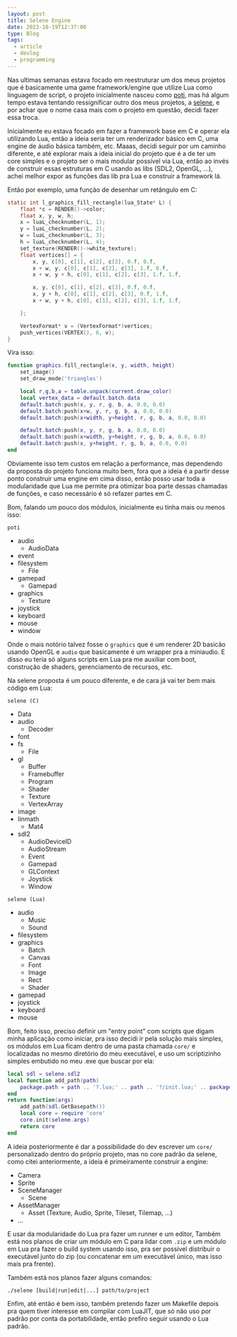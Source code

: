 ```yaml
---
layout: post
title: Selene Engine
date: 2023-10-19T12:37:00
type: Blog
tags:
  - article
  - devlog
  - programming
---
```


Nas ultimas semanas estava focado em reestruturar um dos meus projetos que é basicamente uma game framework/engine que utilize Lua como linguagem de script, o projeto inicialmente nasceu como [poti](https://github.com/canoi12/poti), mas há algum tempo estava tentando ressignificar outro dos meus projetos, a [selene](https://github.com/canoi12/selene), e por achar que o nome casa mais com o projeto em questão, decidi fazer essa troca.

Inicialmente eu estava focado em fazer a framework base em C e operar ela utilizando Lua, então a ideia seria ter um renderizador básico em C, uma engine de áudio básica também, etc. Maaas, decidi seguir por um caminho diferente, e até explorar mais a ideia inicial do projeto que é a de ter um core simples e o projeto ser o mais modular possível via Lua, então ao invés de construir essas estruturas em C usando as libs (SDL2, OpenGL, ...), achei melhor expor as funções das lib pra Lua e construir a framework lá.

Então por exemplo, uma função de desenhar um retângulo em C:
```c
static int l_graphics_fill_rectangle(lua_State* L) {
	float *c = RENDER()->color;
	float x, y, w, h;
	x = luaL_checknumber(L, 1);
	y = luaL_checknumber(L, 2);
	w = luaL_checknumber(L, 3);
	h = luaL_checknumber(L, 4);
	set_texture(RENDER()->white_texture);
	float vertices[] = {
        x, y, c[0], c[1], c[2], c[3], 0.f, 0.f,
        x + w, y, c[0], c[1], c[2], c[3], 1.f, 0.f,
        x + w, y + h, c[0], c[1], c[2], c[3], 1.f, 1.f,

        x, y, c[0], c[1], c[2], c[3], 0.f, 0.f,
        x, y + h, c[0], c[1], c[2], c[3], 0.f, 1.f,
        x + w, y + h, c[0], c[1], c[2], c[3], 1.f, 1.f,

    };

    VertexFormat* v = (VertexFormat*)vertices;
    push_vertices(VERTEX(), 6, v);
}
```

Vira isso:
```lua
function graphics.fill_rectangle(x, y, width, height)
	set_image()
	set_draw_mode('triangles')

	local r,g,b,a = table.unpack(current.draw_color)
	local vertex_data = default.batch.data
	default.batch:push(x, y, r, g, b, a, 0.0, 0.0)
	default.batch:push(x+w, y, r, g, b, a, 0.0, 0.0)
	default.batch:push(x+width, y+height, r, g, b, a, 0.0, 0.0)

	default.batch:push(x, y, r, g, b, a, 0.0, 0.0)
	default.batch:push(x+width, y+height, r, g, b, a, 0.0, 0.0)
	default.batch:push(x, y+height, r, g, b, a, 0.0, 0.0)
end
```

Obviamente isso tem custos em relação a performance, mas dependendo da proposta do projeto funciona muito bem, fora que a ideia é a partir desse ponto construir uma engine em cima disso, então posso usar toda a modularidade que Lua me permite pra otimizar boa parte dessas chamadas de funções, e caso necessário é só refazer partes em C.

Bom, falando um pouco dos módulos, inicialmente eu tinha mais ou menos isso:

`poti`
- audio
	- AudioData
- event
- filesystem
	- File
- gamepad
	- Gamepad
- graphics
	- Texture
- joystick
- keyboard
- mouse
- window

Onde o mais notório talvez fosse o `graphics` que é um renderer 2D basicão usando OpenGL e `audio` que basicamente é um wrapper pra a miniaudio. E disso eu teria só alguns scripts em Lua pra me auxiliar com boot, construção de shaders, gerenciamento de recursos, etc.

Na selene proposta é um pouco diferente, e de cara já vai ter bem mais código em Lua:

`selene (C)`
- Data
- audio
	- Decoder
- font
- fs
	- File
- gl
	- Buffer
	- Framebuffer
	- Program
	- Shader
	- Texture
	- VertexArray
- image
- linmath
	- Mat4
- sdl2
	- AudioDeviceID
	- AudioStream
	- Event
	- Gamepad
	- GLContext
	- Joystick
	- Window

`selene (Lua)`
- audio
	- Music
	- Sound
- filesystem
- graphics
	- Batch
	- Canvas
	- Font
	- Image
	- Rect
	- Shader
- gamepad
- joystick
- keyboard
- mouse

Bom, feito isso, preciso definir um "entry point" com scripts que digam minha aplicação como iniciar, pra isso decidi ir pela solução mais simples, os módulos em Lua ficam dentro de uma pasta chamada `core/` e localizadas no mesmo diretório do meu executável, e uso um scriptizinho simples embutido no meu .exe que buscar por ela:

```lua
local sdl = selene.sdl2
local function add_path(path)
    package.path = path .. '?.lua;' .. path .. '?/init.lua;' .. package.path
end
return function(args)
    add_path(sdl.GetBasepath())
    local core = require 'core'
    core.init(selene.args)
    return core
end
```

A ideia posteriormente é dar a possibilidade do dev escrever um `core/` personalizado dentro do próprio projeto, mas no core padrão da selene, como citei anteriormente, a ideia é primeiramente construir a engine:
- Camera
- Sprite
- SceneManager
	- Scene
- AssetManager
	- Asset (Texture, Audio, Sprite, Tileset, Tilemap, ...)
- ...

E usar da modularidade do Lua pra fazer um runner e um editor, Também está nos planos de criar um módulo em C para lidar com `.zip` e um módulo em Lua pra fazer o build system usando isso, pra ser possível distribuir o executável junto do zip (ou concatenar em um executável único, mas isso mais pra frente).

Também está nos planos fazer alguns comandos:

`./selene [build|run|edit|...] path/to/project`

Enfim, até então é bem isso, também pretendo fazer um Makefile depois pra quem tiver interesse em compilar com LuaJIT, que só não uso por padrão por conta da portabilidade, então prefiro seguir usando o Lua padrão.